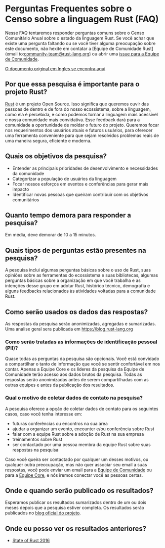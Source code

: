 # Perguntas Frequentes sobre o Censo sobre a linguagem Rust (FAQ)

Nesse FAQ tentaremos responder perguntas comuns sobre o Censo Comunitário Anual sobre o estado da linguagem Rust. Se você achar que existe uma pergunta faltando ou se você tiver alguma preocupação sobre este documento, não hexite em contatar a [Equipe de Comunidade Rust](email to:community-team@rust-lang.org) ou abrir uma [issue para a Equipe de Comunidade](https://github.com/rust-community/team/issues).

[O documento original em Ingles se encontra aqui](https://github.com/rust-community/team/wiki/State-of-the-Rust-Language-Community-Survey-FAQ)

## Por que essa pesquisa é importante para o projeto Rust?

[Rust](https://rust-lang.org) é um projeto Open Source. Isso significa que queremos ouvir das pessoas de dentro e de fora do nosso ecossistema, sobre a linguagem, como ela é percebida, e como podemos tornar a linguagem mais acessível e nossa comunidade mais convidativa. Esse feedback dará para a comunidade a oportunidade de moldar o futuro do projeto. Queremos focar nos requerimentos dos usuários atuais e futuros usuários, para oferecer uma ferramenta conveniente para que sejam resolvidos problemas reais de uma maneira segura, eficiente e moderna.

## Quais os objetivos da pesquisa?

* Entender as principais prioridades de desenvolvimento e necessidades da comunidade
* Categorizar a população de usuários da linguagem
* Focar nossos esforços em eventos e conferências para gerar mais impacto
* Identificar novas pessoas que queiram contribuir com os objetivos comunitários

## Quanto tempo demora para responder a pesquisa?

Em média, deve demorar de 10 a 15 minutos.

## Quais tipos de perguntas estão presentes na pesquisa?

A pesquisa inclui algumas perguntas básicas sobre o uso de Rust, suas opiniões sobre as ferramentas do ecossistema e suas bibliotecas, algumas perguntas básicas sobre a organização em que você trabalha e as intenções desse grupo em adotar Rust, histórico técnico, demografia e alguns feedbacks relacionados às atividades voltadas para a comunidade Rust.

## Como serão usados os dados das respostas?

As respostas da pesquisa serão anonimizadas, agregadas e sumarizadas. Uma analise geral sera publicada em https://blog.rust-lang.org

### Como serão tratadas as informações de identificação pessoal (PII)?

Quase todas as perguntas da pesquisa são opcionais. Você está convidado a compartilhar o tanto de informação que você se sentir confortável em nos contar.
Apenas a Equipe Core e os líderes da pesquisa da Equipe de Comunidade terão acesso aos dados brutos da pesquisa. Todas as respostas serão anonimizadas antes de serem compartilhadas com as outras equipes e antes da publicação dos resultados.

### Qual o motivo de coletar dados de contato na pesquisa?

A pesquisa oferece a opção de coletar dados de contato para os seguintes casos, caso você tenha interesse em:

* futuras conferências ou encontros na sua área
* ajudar a organizar um evento, encounter e/ou conferência sobre Rust
* falar com a equipe Rust sobre a adoção de Rust na sua empresa
* treinamentos sobre Rust
* ser contactado por uma pessoa membra da equipe Rust sobre suas respostas na pesquisa

Caso você queira ser contactado por qualquer um desses motivos, ou qualquer  outra preocupação, mas não quer associar seu email a suas respostas, você pode enviar um email para a [Equipe de Comunidade](mailto:community-team@rust-lang.org) ou para a [Equipe Core](mailto:core-team@rust-lang.org), e nós iremos conectar você as pessoas certas.

## Onde e quando serão publicado os resultados?

Esperamos publicar os resultados sumarizados dentro de um ou dois meses depois que a pesquisa estiver completa. Os resultados serão publicados no [blog oficial do projeto](https://blog.rust-lang.org).

## Onde eu posso ver os resultados anteriores?

* [State of Rust 2016](https://blog.rust-lang.org/2016/06/30/State-of-Rust-Survey-2016.html)
